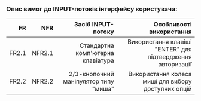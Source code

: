 ### Опис вимог до INPUT-потоків інтерфейсу користувача:
|FR|NFR|Засіб INPUT-потоку|Особливості використання|
|-:|-:|-:|-:|
|FR2.1|NFR2.1|Стандартна комп'ютерна клавіатура|Використання клавіші "ENTER" для підтвердження авторизації|
|FR2.2|NFR2.2|2/3-кнопочний маніпулятор типу "миша"|Використання колеса миші для вибору доступних опцій|
